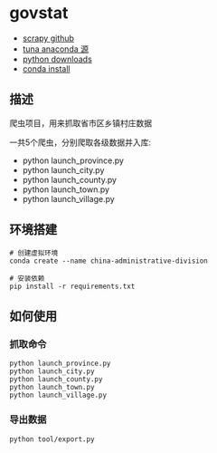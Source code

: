 # govstat
- [scrapy github](https://github.com/scrapy/scrapy)
- [tuna anaconda 源](https://mirrors.tuna.tsinghua.edu.cn/help/anaconda/)
- [python downloads](https://www.python.org/downloads/)
- [conda install](https://anaconda.org/conda-forge/pymysql)

## 描述
爬虫项目，用来抓取省市区乡镇村庄数据

一共5个爬虫，分别爬取各级数据并入库:
- python launch_province.py
- python launch_city.py
- python launch_county.py
- python launch_town.py
- python launch_village.py

## 环境搭建
```shell
# 创建虚拟环境
conda create --name china-administrative-division

# 安装依赖
pip install -r requirements.txt
```

## 如何使用
### 抓取命令
```shell
python launch_province.py
python launch_city.py
python launch_county.py
python launch_town.py
python launch_village.py
```

### 导出数据
```shell
python tool/export.py
```